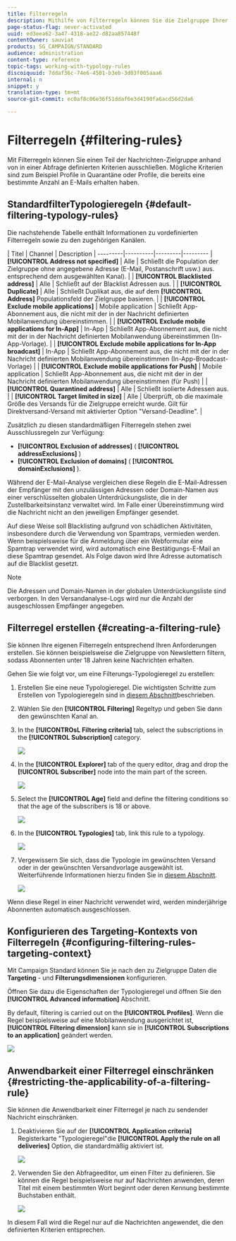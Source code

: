```yaml
---
title: Filterregeln
description: Mithilfe von Filterregeln können Sie die Zielgruppe Ihrer Nachrichten eingrenzen.
page-status-flag: never-activated
uuid: ed3eea62-3a47-4318-ae22-d82aa857448f
contentOwner: sauviat
products: SG_CAMPAIGN/STANDARD
audience: administration
content-type: reference
topic-tags: working-with-typology-rules
discoiquuid: 7ddaf36c-74e6-4501-b3eb-3d03f005aaa6
internal: n
snippet: y
translation-type: tm+mt
source-git-commit: ec0af8c06e36f51ddaf6e3d4190fa6acd56d2da6

---
```



# Filterregeln {#filtering-rules}

Mit Filterregeln können Sie einen Teil der Nachrichten-Zielgruppe anhand von in einer Abfrage definierten Kriterien ausschließen. Mögliche Kriterien sind zum Beispiel Profile in Quarantäne oder Profile, die bereits eine bestimmte Anzahl an E-Mails erhalten haben.

## StandardfilterTypologieregeln {#default-filtering-typology-rules}

Die nachstehende Tabelle enthält Informationen zu vordefinierten Filterregeln sowie zu den zugehörigen Kanälen.

| Titel | Channel | Description |
---------|----------|---------|---------
| **[!UICONTROL Address not specified]** | Alle | Schließt die Population der Zielgruppe ohne angegebene Adresse (E-Mail, Postanschrift usw.) aus. entsprechend dem ausgewählten Kanal). |
| **[!UICONTROL Blacklisted address]** | Alle | Schließt auf der Blacklist Adressen aus. |
| **[!UICONTROL Duplicate]** | Alle | Schließt Duplikat aus, die auf dem **[!UICONTROL Address]** Populationsfeld der Zielgruppe basieren. |
| **[!UICONTROL Exclude mobile applications]** | Mobile application | Schließt App-Abonnement aus, die nicht mit der in der Nachricht definierten Mobilanwendung übereinstimmen. |
| **[!UICONTROL Exclude mobile applications for In-App]** | In-App | Schließt App-Abonnement aus, die nicht mit der in der Nachricht definierten Mobilanwendung übereinstimmen (In-App-Vorlage). |
| **[!UICONTROL Exclude mobile applications for In-App broadcast]** | In-App | Schließt App-Abonnement aus, die nicht mit der in der Nachricht definierten Mobilanwendung übereinstimmen (In-App-Broadcast-Vorlage) |
| **[!UICONTROL Exclude mobile applications for Push]** | Mobile application | Schließt App-Abonnement aus, die nicht mit der in der Nachricht definierten Mobilanwendung übereinstimmen (für Push) |
| **[!UICONTROL Quarantined address]** | Alle | Schließt isolierte Adressen aus. |
| **[!UICONTROL Target limited in size]** | Alle | Überprüft, ob die maximale Größe des Versands für die Zielgruppe erreicht wurde. Gilt für Direktversand-Versand mit aktivierter Option &quot;Versand-Deadline&quot;. |

Zusätzlich zu diesen standardmäßigen Filterregeln stehen zwei Ausschlussregeln zur Verfügung:

* **[!UICONTROL Exclusion of addresses]** ( **[!UICONTROL addressExclusions]** )
* **[!UICONTROL Exclusion of domains]** ( **[!UICONTROL domainExclusions]** ).

Während der E-Mail-Analyse vergleichen diese Regeln die E-Mail-Adressen der Empfänger mit den unzulässigen Adressen oder Domain-Namen aus einer verschlüsselten globalen Unterdrückungsliste, die in der Zustellbarkeitsinstanz verwaltet wird. Im Falle einer Übereinstimmung wird die Nachricht nicht an den jeweiligen Empfänger gesendet.

Auf diese Weise soll Blacklisting aufgrund von schädlichen Aktivitäten, insbesondere durch die Verwendung von Spamtraps, vermieden werden. Wenn beispielsweise für die Anmeldung über ein Webformular eine Spamtrap verwendet wird, wird automatisch eine Bestätigungs-E-Mail an diese Spamtrap gesendet. Als Folge davon wird Ihre Adresse automatisch auf die Blacklist gesetzt.

>[!NOTE]
>
>Die Adressen und Domain-Namen in der globalen Unterdrückungsliste sind verborgen. In den Versandanalyse-Logs wird nur die Anzahl der ausgeschlossen Empfänger angegeben.

## Filterregel erstellen  {#creating-a-filtering-rule}

Sie können Ihre eigenen Filterregeln entsprechend Ihren Anforderungen erstellen. Sie können beispielsweise die Zielgruppe von Newslettern filtern, sodass Abonnenten unter 18 Jahren keine Nachrichten erhalten.

Gehen Sie wie folgt vor, um eine Filterungs-Typologieregel zu erstellen:

1. Erstellen Sie eine neue Typologieregel. Die wichtigsten Schritte zum Erstellen von Typologieregeln sind in [diesem Abschnitt](../../sending/using/managing-typology-rules.md)beschrieben.

1. Wählen Sie den **[!UICONTROL Filtering]** Regeltyp und geben Sie dann den gewünschten Kanal an.

1. In the **[!UICONTROsL Filtering criteria]** tab, select the subscriptions in the **[!UICONTROL Subscription]** category.

   ![](assets/typology_create-rule-subscription.png)

1. In the **[!UICONTROL Explorer]** tab of the query editor, drag and drop the **[!UICONTROL Subscriber]** node into the main part of the screen.

   ![](assets/typology_create-rule-subscriber.png)

1. Select the **[!UICONTROL Age]** field and define the filtering conditions so that the age of the subscribers is 18 or above.

   ![](assets/typology_create-rule-age.png)

1. In the **[!UICONTROL Typologies]** tab, link this rule to a typology.

   ![](assets/typology_create-rule-typology.png)

1. Vergewissern Sie sich, dass die Typologie im gewünschten Versand oder in der gewünschten Versandvorlage ausgewählt ist. Weiterführende Informationen hierzu finden Sie in [diesem Abschnitt](../../sending/using/managing-typologies.md#applying-typologies-to-messages).

   ![](assets/typology_template.png)

Wenn diese Regel in einer Nachricht verwendet wird, werden minderjährige Abonnenten automatisch ausgeschlossen.

## Konfigurieren des Targeting-Kontexts von Filterregeln {#configuring-filtering-rules-targeting-context}

Mit Campaign Standard können Sie je nach den zu Zielgruppe Daten die **Targeting** - und **Filterungsdimensionen** konfigurieren.

Öffnen Sie dazu die Eigenschaften der Typologieregel und öffnen Sie den **[!UICONTROL Advanced information]** Abschnitt.

By default, filtering is carried out on the **[!UICONTROL Profiles]**. Wenn die Regel beispielsweise auf eine Mobilanwendung ausgerichtet ist, **[!UICONTROL Filtering dimension]** kann sie in **[!UICONTROL Subscriptions to an application]** geändert werden.

![](assets/typology_rule-order_2.png)

## Anwendbarkeit einer Filterregel einschränken {#restricting-the-applicability-of-a-filtering-rule}

Sie können die Anwendbarkeit einer Filterregel je nach zu sendender Nachricht einschränken.

1. Deaktivieren Sie auf der **[!UICONTROL Application criteria]** Registerkarte &quot;Typologieregel&quot;die **[!UICONTROL Apply the rule on all deliveries]** Option, die standardmäßig aktiviert ist.

   ![](assets/typology_limit.png)

1. Verwenden Sie den Abfrageeditor, um einen Filter zu definieren. Sie können die Regel beispielsweise nur auf Nachrichten anwenden, deren Titel mit einem bestimmten Wort beginnt oder deren Kennung bestimmte Buchstaben enthält.

   ![](assets/typology_limit-rule.png)

In diesem Fall wird die Regel nur auf die Nachrichten angewendet, die den definierten Kriterien entsprechen.
